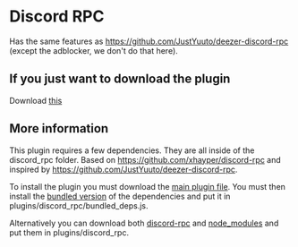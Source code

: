 # Discord RPC
Has the same features as https://github.com/JustYuuto/deezer-discord-rpc (except the adblocker, we don't do that here).

## If you just want to download the plugin
Download [this](https://github.com/bababoi-2/DeezMod/blob/main/plugins/discord_rpc/bundled_discord_rpc.js)

## More information

This plugin requires a few dependencies. They are all inside of the discord_rpc folder. Based on https://github.com/xhayper/discord-rpc and inspired by https://github.com/JustYuuto/deezer-discord-rpc.

To install the plugin you must download the [main plugin file](https://github.com/bababoi-2/DeezMod/blob/main/plugins/discord_rpc/discord_rpc.js). You must then install the [bundled version](https://github.com/bababoi-2/DeezMod/blob/main/plugins/discord_rpc/discord_rpc/bundled_deps.js) of the dependencies and put it in plugins/discord_rpc/bundled_deps.js.

Alternatively you can download both [discord-rpc](https://github.com/bababoi-2/DeezMod/tree/main/plugins/discord_rpc/discord_rpc/discord-rpc) and [node_modules](https://github.com/bababoi-2/DeezMod/tree/main/plugins/discord_rpc/discord_rpc/node_modules) and put them in plugins/discord_rpc.